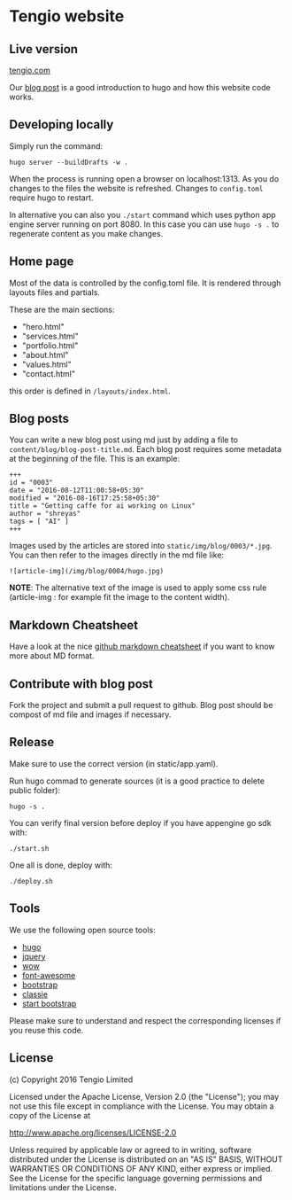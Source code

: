Tengio website
==============

Live version
------------
[tengio.com](www.tengio.com)

Our [blog post](http://www.tengio.com/blog/company-website-using-hugo/) is a good introduction to hugo and how this website code works.

Developing locally
------------------
Simply run the command:
```
hugo server --buildDrafts -w .
```
When the process is running open a browser on localhost:1313. As you do changes to the files the website is refreshed.
Changes to ```config.toml``` require hugo to restart.

In alternative you can also you ```./start``` command which uses python app engine server running on port 8080. In this case you can use ```hugo -s .``` to regenerate content as you make changes.

Home page
---------
Most of the data is controlled by the config.toml file. It is rendered through layouts files and partials.

These are the main sections:

* "hero.html"
* "services.html"
* "portfolio.html"
* "about.html"
* "values.html"
* "contact.html"

this order is defined in ```/layouts/index.html```.

Blog posts
----------
You can write a new blog post using md just by adding a file to ```content/blog/blog-post-title.md```.
Each blog post requires some metadata at the beginning of the file. This is an example:
```
+++
id = "0003"
date = "2016-08-12T11:00:58+05:30"
modified = "2016-08-16T17:25:58+05:30"
title = "Getting caffe for ai working on Linux"
author = "shreyas"
tags = [ "AI" ]
+++
```
Images used by the articles are stored into ```static/img/blog/0003/*.jpg```.
You can then refer to the images directly in the md file like:
```
![article-img](/img/blog/0004/hugo.jpg)
```
**NOTE**: The alternative text of the image is used to apply some css rule (article-img : for example fit the image to the content width).

Markdown Cheatsheet
-------------------
Have a look at the nice [github markdown cheatsheet](https://github.com/adam-p/markdown-here/wiki/Markdown-Cheatsheet) if you want to know more about MD format.


Contribute with blog post
-------------------------
Fork the project and submit a pull request to github. Blog post should be compost of md file and images if necessary.

Release
-------
Make sure to use the correct version (in static/app.yaml).

Run hugo commad to generate sources (it is a good practice to delete public folder):

```
hugo -s .
```

You can verify final version before deploy if you have appengine go sdk with:

```
./start.sh
```

One all is done, deploy with:

```
./deploy.sh
```

Tools
-----

We use the following open source tools:

- [hugo](https://gohugo.io)
- [jquery](https://jquery.org)
- [wow](https://github.com/matthieua/WOW)
- [font-awesome](http://fontawesome.io)
- [bootstrap](http://getbootstrap.com)
- [classie](https://github.com/ded/bonzo)
- [start bootstrap](http://startbootstrap.com)

Please make sure to understand and respect the corresponding licenses if you reuse this code.

License
-------

(c) Copyright 2016 Tengio Limited

Licensed under the Apache License, Version 2.0 (the "License");
you may not use this file except in compliance with the License.
You may obtain a copy of the License at

   http://www.apache.org/licenses/LICENSE-2.0

Unless required by applicable law or agreed to in writing, software
distributed under the License is distributed on an "AS IS" BASIS,
WITHOUT WARRANTIES OR CONDITIONS OF ANY KIND, either express or implied.
See the License for the specific language governing permissions and
limitations under the License.

